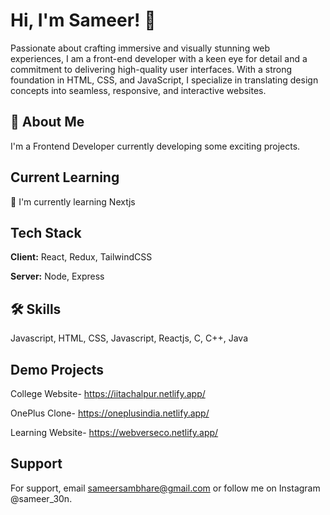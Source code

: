 
# Hi, I'm Sameer! 👋

Passionate about crafting immersive and visually stunning web experiences, I am a front-end developer with a keen eye for detail and a commitment to delivering high-quality user interfaces. With a strong foundation in HTML, CSS, and JavaScript, I specialize in translating design concepts into seamless, responsive, and interactive websites.


## 🚀 About Me
I'm a Frontend Developer currently developing some exciting projects.


## Current Learning

🧠 I'm currently learning Nextjs


## Tech Stack

**Client:** React, Redux, TailwindCSS

**Server:** Node, Express

## 🛠 Skills
Javascript, HTML, CSS, Javascript, Reactjs, C, C++, Java


## Demo Projects

College Website- https://iitachalpur.netlify.app/

OnePlus Clone- https://oneplusindia.netlify.app/

Learning Website- https://webverseco.netlify.app/


## Support

For support, email sameersambhare@gmail.com or follow me on Instagram @sameer_30n.

